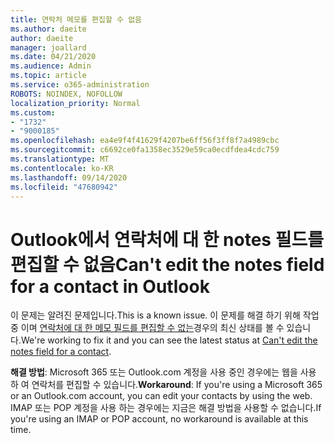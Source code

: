 ```yaml
---
title: 연락처 메모를 편집할 수 없음
ms.author: daeite
author: daeite
manager: joallard
ms.date: 04/21/2020
ms.audience: Admin
ms.topic: article
ms.service: o365-administration
ROBOTS: NOINDEX, NOFOLLOW
localization_priority: Normal
ms.custom:
- "1732"
- "9000185"
ms.openlocfilehash: ea4e9f4f41629f4207be6ff56f3ff8f7a4989cbc
ms.sourcegitcommit: c6692ce0fa1358ec3529e59ca0ecdfdea4cdc759
ms.translationtype: MT
ms.contentlocale: ko-KR
ms.lasthandoff: 09/14/2020
ms.locfileid: "47680942"
---
```

# <a name="cant-edit-the-notes-field-for-a-contact-in-outlook"></a><span data-ttu-id="eff33-102">Outlook에서 연락처에 대 한 notes 필드를 편집할 수 없음</span><span class="sxs-lookup"><span data-stu-id="eff33-102">Can't edit the notes field for a contact in Outlook</span></span>

<span data-ttu-id="eff33-103">이 문제는 알려진 문제입니다.</span><span class="sxs-lookup"><span data-stu-id="eff33-103">This is a known issue.</span></span> <span data-ttu-id="eff33-104">이 문제를 해결 하기 위해 작업 중 이며 [연락처에 대 한 메모 필드를 편집할 수 없는](https://support.office.com/article/fb8394ce-04ce-48b5-bae4-be46f77f10fe)경우의 최신 상태를 볼 수 있습니다.</span><span class="sxs-lookup"><span data-stu-id="eff33-104">We're working to fix it and you can see the latest status at [Can't edit the notes field for a contact](https://support.office.com/article/fb8394ce-04ce-48b5-bae4-be46f77f10fe).</span></span>

<span data-ttu-id="eff33-105">**해결 방법**: Microsoft 365 또는 Outlook.com 계정을 사용 중인 경우에는 웹을 사용 하 여 연락처를 편집할 수 있습니다.</span><span class="sxs-lookup"><span data-stu-id="eff33-105">**Workaround**: If you're using a Microsoft 365 or an Outlook.com account, you can edit your contacts by using the web.</span></span> <span data-ttu-id="eff33-106">IMAP 또는 POP 계정을 사용 하는 경우에는 지금은 해결 방법을 사용할 수 없습니다.</span><span class="sxs-lookup"><span data-stu-id="eff33-106">If you're using an IMAP or POP account, no workaround is available at this time.</span></span>